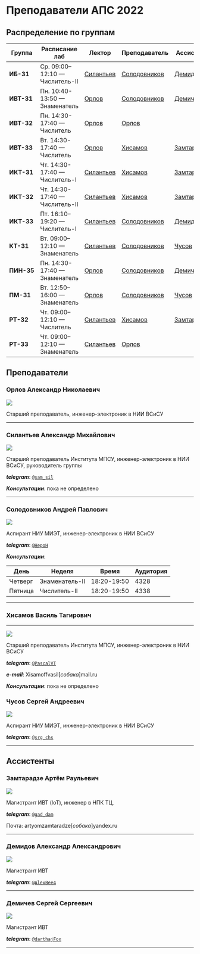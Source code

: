 # Преподаватели АПС 2022

## Распределение по группам

|   Группа   |        Расписание лаб        |                    Лектор                   |              Преподаватель                  |                  Ассистент                |
|------------|------------------------------|---------------------------------------------|---------------------------------------------|-------------------------------------------|
| **ИБ-31**  |Ср. 09:00–12:10 — Числитель-II|[Силантьев](#силантьев-александр-михайлович) |[Солодовников](#солодовников-андрей-павлович)|[Демидов](#демидов-александр-александрович)|
| **ИВТ-31** |Пн. 10:40-13:50 — Знаменатель |[Орлов](#орлов-александр-николаевич)         |[Солодовников](#солодовников-андрей-павлович)|[Демичев](#демичев-сергей-сергеевич)       |
| **ИВТ-32** |Пн. 14:30-17:40 — Числитель   |[Орлов](#орлов-александр-николаевич)         |[Орлов](#орлов-александр-николаевич)         |                                           |
| **ИВТ-33** |Вт. 14:30-17:40 — Числитель   |[Орлов](#орлов-александр-николаевич)         |[Хисамов](#хисамов-василь-тагирович)         |[Замтарадзе](#замтарадзе-артём-раульевич)  |
| **ИКТ-31** |Чт. 14:30-17:40 — Числитель-I |[Силантьев](#силантьев-александр-михайлович) |[Хисамов](#хисамов-василь-тагирович)         |[Замтарадзе](#замтарадзе-артём-раульевич)  |
| **ИКТ-32** |Чт. 14:30-17:40 — Числитель-II|[Силантьев](#силантьев-александр-михайлович) |[Хисамов](#хисамов-василь-тагирович)         |[Замтарадзе](#замтарадзе-артём-раульевич)  |
| **ИКТ-33** |Пт. 16:10–19:20 — Числитель-I |[Силантьев](#силантьев-александр-михайлович) |[Солодовников](#солодовников-андрей-павлович)|[Демидов](#демидов-александр-александрович)|
| **КТ-31**  |Вт. 09:00–12:10 — Знаменатель |[Силантьев](#силантьев-александр-михайлович) |[Солодовников](#солодовников-андрей-павлович)|[Чусов](#чусов-сергей-андреевич)           |
| **ПИН-35** |Пн. 14:30-17:40 — Знаменатель |[Орлов](#орлов-александр-николаевич)         |[Солодовников](#солодовников-андрей-павлович)|[Демичев](#демичев-сергей-сергеевич)       |
| **ПМ-31**  |Вт. 12:50–16:00 — Знаменатель |[Орлов](#орлов-александр-николаевич)         |[Солодовников](#солодовников-андрей-павлович)|[Чусов](#чусов-сергей-андреевич)           |
| **РТ-32**  |Чт. 09:00–12:10 — Числитель   |[Силантьев](#силантьев-александр-михайлович) |[Хисамов](#хисамов-василь-тагирович)         |[Замтарадзе](#замтарадзе-артём-раульевич)  |
| **РТ-33**  |Чт. 09:00–12:10 — Знаменатель |[Силантьев](#силантьев-александр-михайлович) |[Орлов](#орлов-александр-николаевич)         |                                           |


## Преподаватели


<!-- ### Барков Евгений Сергеевич

![](../.pic/Other/Teachers/barkov.jpg)

Магистр НИУ МИЭТ, инженер-электроник в НИИ ВСиСУ

***telegram***: [`@barkove`](http://t.me/barkove)


--- -->


### Орлов Александр Николаевич

![](../.pic/Other/Teachers/orlov.jpg)

Старший преподаватель, инженер-электроник в НИИ ВСиСУ


---


<!-- ### Рыжкова Дарья Васильевна

![](../.pic/Other/Teachers/rygkova.jpg)

Магистр НИУ МИЭТ, инженер-электроник в НИИ ВСиСУ

***telegram***: [`@frarrr`](http://t.me/frarrr)


--- -->
### Силантьев Александр Михайлович

![](../.pic/Other/Teachers/silantiev.jpg)

Старший преподаватель Института МПСУ, инженер-электроник в НИИ ВСиСУ, руководитель группы

***telegram***: [`@sam_sil`](http://t.me/sam_sil)

***Консультации***: пока не определено

---


### Солодовников Андрей Павлович

![](../.pic/Other/Teachers/solodovnikov.jpg)

Аспирант НИУ МИЭТ, инженер-электроник в НИИ ВСиСУ

***telegram***: [`@HepoH`](http://t.me/HepoH)

***Консультации***: 

| День  |    Неделя    |   Время   | Аудитория |
|------ |------------  |-----------|-----------|
|Четверг|Знаменатель-II|18:20-19:50|   4328    |
|Пятница|Числитель-II  |18:20-19:50|   4338    |

---

### Хисамов Василь Тагирович

---

![](../.pic/Other/Teachers/hisamov.jpg)

Старший преподаватель Института МПСУ, инженер-электроник в НИИ ВСиСУ

***telegram***: [`@PascalVT`](http://t.me/PascalVT)

***e-mail***: Xisamoffvasil[*собака*]mail.ru

***Консультации***: пока не определено

### Чусов Сергей Андреевич

![](../.pic/Other/Teachers/chusov.jpg)

Аспирант НИУ МИЭТ, инженер-электроник в НИИ ВСиСУ

***telegram***: [`@srg_chs`](http://t.me/srg_chs)

---
## Ассистенты

### Замтарадзе Артём Раульевич

![](../.pic/Other/Teachers/zamtaradze.jpg)

Магистрант ИВТ (IoT), инженер в НПК ТЦ,

***telegram***: [`@gad_dam`](http://t.me/gad_dam)

Почта: artyomzamtaradze[*собака*]yandex.ru

---

### Демидов Александр Александрович

![](../.pic/Other/Teachers/demidov.jpg)

Магистрант ИВТ

***telegram***: [`@AlexBee4`](http://t.me/AlexBee4)

---

### Демичев Сергей Сергеевич

![](../.pic/Other/Teachers/demichev.jpg)

Магистрант ИВТ

***telegram***: [`@darthajFox`](http://t.me/darthajFox)

---